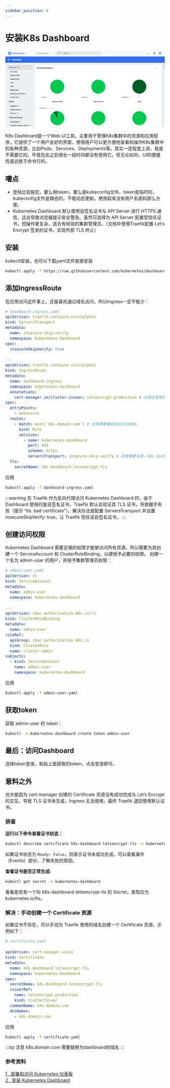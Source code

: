 ```yaml
---
sidebar_position: 6
---
```


# 安装K8s Dashboard
![](source/img-6-1.png "k8s dashboard")

K8s Dashboard是一个Web UI工具，主要用于管理K8s集群中的资源和应用程序。它提供了一个用户友好的界面，使得用户可以更方便地查看和操作K8s集群中的各种资源，比如Pods、Services、Deployments等。其实一定程度上讲，我是不需要它的，毕竟在此之前很长一段时间都没有使用它。但无论如何，UI的便捷性是远胜于命令行的。

## 嘈点
+ 登陆比较尴尬，要么用token，要么是kubeconfig文件。token是临时的，kubeconfig文件是静态的，不能动态更新。使用起来没有用户名密码那么方便。
+ Kubernetes Dashboard 默认使用自签名证书与 API Server 进行 HTTPS 通信，这会导致浏览器提示安全警告。虽然可选择为 API Server 配置受信任证书，但操作更复杂，适合有经验的集群管理员。（文档中使用Traefik配置 Let‘s Encrypt 签发的证书，实现外部 TLS 终止）

## 安装
kubectl安装，也可以下载yaml文件直接安装
```sh
kubectl apply -f https://raw.githubusercontent.com/kubernetes/dashboard/v2.7.0/aio/deploy/recommended.yaml
```
## 添加IngressRoute
在应用访问这件事上，还是喜欢通过域名访问，所以Ingress一定不能少：

```yaml
# dashboard-ingress.yaml
apiVersion: traefik.containo.us/v1alpha1
kind: ServersTransport
metadata:
  name: insecure-skip-verify
  namespace: kubernetes-dashboard
spec:
  insecureSkipVerify: true

---
apiVersion: traefik.containo.us/v1alpha1
kind: IngressRoute
metadata:
  name: dashboard-ingress
  namespace: kubernetes-dashboard
  annotations:
    cert-manager.io/cluster-issuer: letsencrypt-production # 注意这里使用了lets encrypt的证书
spec:
  entryPoints:
    - websecure
  routes:
    - match: Host(`k8s.domain.com`) # 这里需要替换成自己的域名
      kind: Rule
      services:
        - name: kubernetes-dashboard
          port: 443
          scheme: https
          serversTransport: insecure-skip-verify # 这里需要注意，k8s-dashboard的服务是443端口
  tls:
    secretName: k8s-dashboard-letsencrypt-tls
```
应用
```sh
kubectl apply -f dashboard-ingress.yaml
```
:::warning
在 Traefik 作为反向代理访问 Kubernetes Dashboard 时，由于 Dashboard 使用的是自签名证书，Traefik 默认会验证其 TLS 证书，导致握手失败（提示 “tls: bad certificate”）。解决办法是配置 ServersTransport 并设置 insecureSkipVerify: true，让 Traefik 信任该自签名证书。
:::


## 创建访问权限
Kubernetes Dashboard 需要足够的权限才能够访问所有资源，所以需要为其创建一个 ServiceAccount 和 ClusterRoleBinding，以便授予必要的权限。
创建一个名为 admin-user 的用户，并授予集群管理员权限：
```yaml
# admin-user.yaml
apiVersion: v1
kind: ServiceAccount
metadata:
  name: admin-user
  namespace: kubernetes-dashboard

---
apiVersion: rbac.authorization.k8s.io/v1
kind: ClusterRoleBinding
metadata:
  name: admin-user
roleRef:
  apiGroup: rbac.authorization.k8s.io
  kind: ClusterRole
  name: cluster-admin
subjects:
  - kind: ServiceAccount
    name: admin-user
    namespace: kubernetes-dashboard
```
应用
```sh
kubectl apply -f admin-user.yaml
```

## 获取token
获取 admin-user 的 token：
```sh
kubectl -n kubernetes-dashboard create token admin-user
```

## 最后：访问Dashboard
选择token登录，粘贴上面获取的token，点击登录即可。


## 意料之外
也许是因为 cert-manager 创建的 Certificate 资源没有成功完成与 Let’s Encrypt 的交互，导致 TLS 证书未生成，Ingress 无法使用，最终 Traefik 退回使用默认证书。
### 排查
**运行以下命令查看证书状态：**
```sh
kubectl describe certificate k8s-dashboard-letsencrypt-tls -n kubernetes-dashboard
```

如果证书状态为 `Ready: False`，则表示证书未成功生成。可以查看事件（Events）部分，了解失败的原因。

**查看证书是否正常生成:**
```sh
kubectl get secret -n kubernetes-dashboard
```
看看是否有一个叫 k8s-dashboard-letsencrypt-tls 的 Secret，类型应为 kubernetes.io/tls。

### 解决：手动创建一个 Certificate 资源
如果证书不存在，可以手动为 Traefik 使用的域名创建一个 Certificate 资源，示例如下：
```yaml
# certificate.yaml

apiVersion: cert-manager.io/v1
kind: Certificate
metadata:
  name: k8s-dashboard-letsencrypt-tls
  namespace: kubernetes-dashboard
spec:
  secretName: k8s-dashboard-letsencrypt-tls
  issuerRef:
    name: letsencrypt-production
    kind: ClusterIssuer
  commonName: k8s.domain.com
  dnsNames:
    - k8s.domain.com
```
应用
```sh
kubectl apply -f certificate.yaml
```
:::tip
注意 k8s.domain.com 需要替换为dashboard的域名
:::


### 参考资料
[1 . 部署和访问 Kubernetes 仪表板](https://kubernetes.io/zh-cn/docs/tasks/access-application-cluster/web-ui-dashboard/) <br/>
[2 . 安装 Kubernetes Dashboard](https://todoit.tech/k8s/dashboard/)
